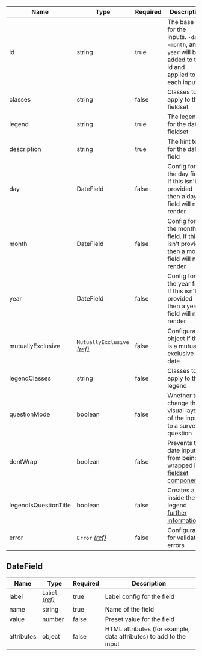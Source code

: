 | Name                  | Type                                                          | Required | Description                                                                                                  |
| --------------------- | ------------------------------------------------------------- | -------- | ------------------------------------------------------------------------------------------------------------ |
| id                    | string                                                        | true     | The base id for the inputs. `-day`, `-month`, and `-year` will be added to this id and applied to each input |
| classes               | string                                                        | false    | Classes to apply to the fieldset                                                                             |
| legend                | string                                                        | true     | The legend for the date fieldset                                                                             |
| description           | string                                                        | true     | The hint text for the date field                                                                             |
| day                   | DateField                                                     | false    | Config for the day field. If this isn't provided then a day field will not render                            |
| month                 | DateField                                                     | false    | Config for the month field. If this isn't provided then a month field will not render                        |
| year                  | DateField                                                     | false    | Config for the year field. If this isn't provided then a year field will not render                          |
| mutuallyExclusive     | `MutuallyExclusive` [_(ref)_](/components/mutually-exclusive) | false    | Configuration object if this is a mutually exclusive date                                                    |
| legendClasses         | string                                                        | false    | Classes to apply to the legend                                                                               |
| questionMode          | boolean                                                       | false    | Whether to change the visual layout of the input to a survey question                                        |
| dontWrap              | boolean                                                       | false    | Prevents the date inputs from being wrapped in a [fieldset component](/components/fieldset)                  |
| legendIsQuestionTitle | boolean                                                       | false    | Creates a `h1` inside the legend [further information](/components/fieldset#legend-as-pagequestion-title)    |
| error                 | `Error` [_(ref)_](/components/error)                          | false    | Configuration for validation errors                                                                          |

## DateField

| Name       | Type                                 | Required | Description                                                        |
| ---------- | ------------------------------------ | -------- | ------------------------------------------------------------------ |
| label      | `Label` [_(ref)_](/components/label) | true     | Label config for the field                                         |
| name       | string                               | true     | Name of the field                                                  |
| value      | number                               | false    | Preset value for the field                                         |
| attributes | object                               | false    | HTML attributes (for example, data attributes) to add to the input |
